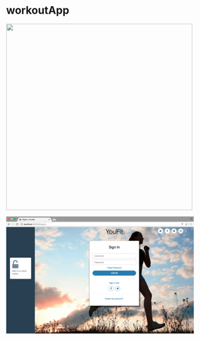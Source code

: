 # workoutApp

<img src=https://raw.github.com/drew-marchione/workoutApp/tree/master/images/signIn.png width="500" height="500">

![Screenshot](./images/signIn.png)
